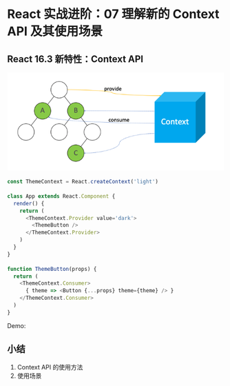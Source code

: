 # React 实战进阶：07 理解新的 Context API 及其使用场景

## React 16.3 新特性：Context API

<img src="./res/context.png" width="512"/>

```js
const ThemeContext = React.createContext('light')

class App extends React.Component {
  render() {
    return (
      <ThemeContext.Provider value='dark'>
        <ThemeButton />
      </ThemeContext.Provider>
    )
  }
}

function ThemeButton(props) {
  return (
    <ThemeContext.Consumer>
      { theme => <Button {...props} theme={theme} /> }
    </ThemeContext.Consumer>
  )
}
```

Demo:



## 小结

1. Context API 的使用方法
2. 使用场景
